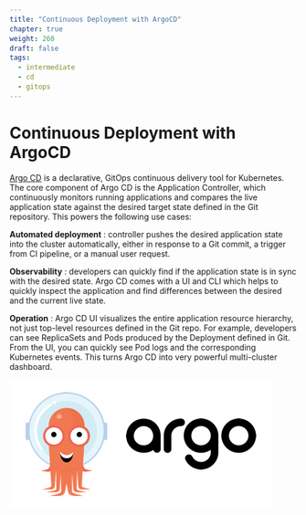 ```yaml
---
title: "Continuous Deployment with ArgoCD"
chapter: true
weight: 260
draft: false
tags:
  - intermediate
  - cd
  - gitops
---
```


# Continuous Deployment with ArgoCD
[Argo CD](https://argoproj.github.io/argo-cd/) is a declarative, GitOps continuous delivery tool for Kubernetes. 
The core component of Argo CD is the Application Controller, which continuously monitors running applications and compares the live application state against the desired target state defined in the Git repository. This powers the following use cases:

**Automated deployment** : controller pushes the desired application state into the cluster automatically, either in response to a Git commit, a trigger from CI pipeline, or a manual user request.

**Observability** : developers can quickly find if the application state is in sync with the desired state. Argo CD comes with a UI and CLI which helps to quickly inspect the application and find differences between the desired and the current live state.

**Operation** : Argo CD UI visualizes the entire application resource hierarchy, not just top-level resources defined in the Git repo. For example, developers can see ReplicaSets and Pods produced by the Deployment defined in Git. From the UI, you can quickly see Pod logs and the corresponding Kubernetes events. This turns Argo CD into very powerful multi-cluster dashboard.

![Argo Logo](/static/images/argo-workflow/argo-logo.png)


